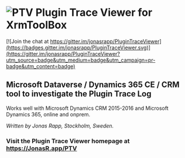# ![PTV](http://ptv.xrmtoolbox.com/images/PTV-150-tsp.png) Plugin Trace Viewer for XrmToolBox

[![Join the chat at https://gitter.im/jonasrapp/PluginTraceViewer](https://badges.gitter.im/jonasrapp/PluginTraceViewer.svg)](https://gitter.im/jonasrapp/PluginTraceViewer?utm_source=badge&utm_medium=badge&utm_campaign=pr-badge&utm_content=badge)


## Microsoft Dataverse / Dynamics 365 CE / CRM tool to investigate the Plugin Trace Log
Works well with Microsoft Dynamics CRM 2015-2016 and Microsoft Dynamics 365, online and onprem.

*Written by Jonas Rapp, Stockholm, Sweden.*

### Visit the Plugin Trace Viewer homepage at https://JonasR.app/PTV
